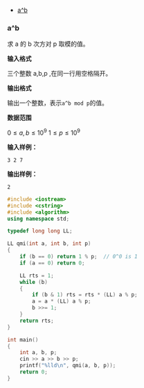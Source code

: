 
<!-- @import "[TOC]" {cmd="toc" depthFrom=1 depthTo=6 orderedList=false} -->

<!-- code_chunk_output -->

- [a^b](#ab)

<!-- /code_chunk_output -->

### a^b

求 a 的 b 次方对 p 取模的值。

**输入格式**

三个整数 a,b,p ,在同一行用空格隔开。

**输出格式**

输出一个整数，表示`a^b mod p`的值。

**数据范围**

$0≤a,b≤10^9$
$1≤p≤10^9$

**输入样例：**
```
3 2 7
```
**输出样例：**
```
2
```

```cpp
#include <iostream>
#include <cstring>
#include <algorithm>
using namespace std;

typedef long long LL;

LL qmi(int a, int b, int p)
{
    if (b == 0) return 1 % p;  // 0^0 is 1
    if (a == 0) return 0;

    LL rts = 1;
    while (b)
    {
        if (b & 1) rts = rts * (LL) a % p;
        a = a * (LL) a % p;
        b >>= 1;
    }
    return rts;
}

int main()
{
    int a, b, p;
    cin >> a >> b >> p;
    printf("%lld\n", qmi(a, b, p));
    return 0;
}
```

